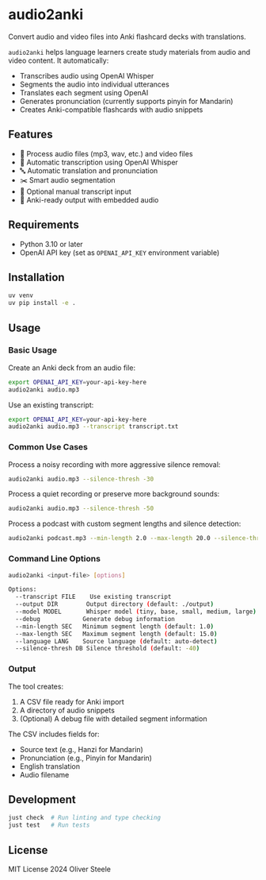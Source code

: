 # audio2anki

Convert audio and video files into Anki flashcard decks with translations.

`audio2anki` helps language learners create study materials from audio and video content. It automatically:
- Transcribes audio using OpenAI Whisper
- Segments the audio into individual utterances
- Translates each segment using OpenAI
- Generates pronunciation (currently supports pinyin for Mandarin)
- Creates Anki-compatible flashcards with audio snippets

## Features

- 🎵 Process audio files (mp3, wav, etc.) and video files
- 🤖 Automatic transcription using OpenAI Whisper
- 🔤 Automatic translation and pronunciation
- ✂️ Smart audio segmentation
- 📝 Optional manual transcript input
- 🎴 Anki-ready output with embedded audio

## Requirements

- Python 3.10 or later
- OpenAI API key (set as `OPENAI_API_KEY` environment variable)

## Installation

```bash
uv venv
uv pip install -e .
```

## Usage

### Basic Usage

Create an Anki deck from an audio file:
```bash
export OPENAI_API_KEY=your-api-key-here
audio2anki audio.mp3
```

Use an existing transcript:
```bash
export OPENAI_API_KEY=your-api-key-here
audio2anki audio.mp3 --transcript transcript.txt
```

### Common Use Cases

Process a noisy recording with more aggressive silence removal:
```bash
audio2anki audio.mp3 --silence-thresh -30
```

Process a quiet recording or preserve more background sounds:
```bash
audio2anki audio.mp3 --silence-thresh -50
```

Process a podcast with custom segment lengths and silence detection:
```bash
audio2anki podcast.mp3 --min-length 2.0 --max-length 20.0 --silence-thresh -35
```

### Command Line Options

```bash
audio2anki <input-file> [options]

Options:
  --transcript FILE    Use existing transcript
  --output DIR        Output directory (default: ./output)
  --model MODEL       Whisper model (tiny, base, small, medium, large)
  --debug            Generate debug information
  --min-length SEC   Minimum segment length (default: 1.0)
  --max-length SEC   Maximum segment length (default: 15.0)
  --language LANG    Source language (default: auto-detect)
  --silence-thresh DB Silence threshold (default: -40)
```

### Output

The tool creates:
1. A CSV file ready for Anki import
2. A directory of audio snippets
3. (Optional) A debug file with detailed segment information

The CSV includes fields for:
- Source text (e.g., Hanzi for Mandarin)
- Pronunciation (e.g., Pinyin for Mandarin)
- English translation
- Audio filename

## Development

```bash
just check  # Run linting and type checking
just test   # Run tests
```

## License

MIT License 2024 Oliver Steele
